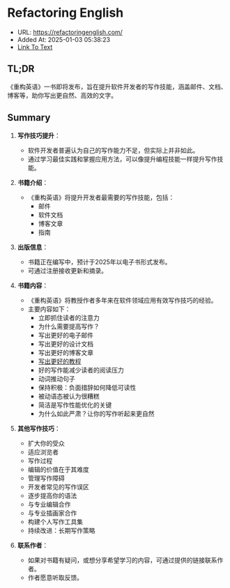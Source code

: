 # Refactoring English
- URL: https://refactoringenglish.com/
- Added At: 2025-01-03 05:38:23
- [Link To Text](2025-01-03-refactoring-english_raw.md)

## TL;DR
《重构英语》一书即将发布，旨在提升软件开发者的写作技能，涵盖邮件、文档、博客等，助你写出更自然、高效的文字。

## Summary
1. **写作技巧提升**：
   - 软件开发者普遍认为自己的写作能力不足，但实际上并非如此。
   - 通过学习最佳实践和掌握应用方法，可以像提升编程技能一样提升写作技能。

2. **书籍介绍**：
   - 《重构英语》将提升开发者最需要的写作技能，包括：
     - 邮件
     - 软件文档
     - 博客文章
     - 指南

3. **出版信息**：
   - 书籍正在编写中，预计于2025年以电子书形式发布。
   - 可通过注册接收更新和摘录。

4. **书籍内容**：
   - 《重构英语》将教授作者多年来在软件领域应用有效写作技巧的经验。
   - 主要内容如下：
     - 立即抓住读者的注意力
     - 为什么需要提高写作？
     - 写出更好的电子邮件
     - 写出更好的设计文档
     - 写出更好的博客文章
     - [写出更好的教程](https://refactoringenglish.com/chapters/rules-for-software-tutorials)
     - 好的写作能减少读者的阅读压力
     - 动词推动句子
     - 保持积极：负面措辞如何降低可读性
     - 被动语态被认为很糟糕
     - 简洁是写作性能优化的关键
     - 为什么如此严肃？让你的写作听起来更自然

5. **其他写作技巧**：
   - 扩大你的受众
   - 适应浏览者
   - 写作过程
   - 编辑的价值在于其难度
   - 管理写作障碍
   - 开发者常见的写作误区
   - 逐步提高你的语法
   - 与专业编辑合作
   - 与专业插画家合作
   - 构建个人写作工具集
   - 持续改进：长期写作策略

6. **联系作者**：
   - 如果对书籍有疑问，或想分享希望学习的内容，可通过提供的链接联系作者。
   - 作者愿意听取反馈。
